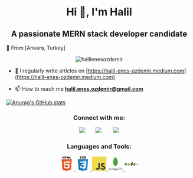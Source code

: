 <h1 align="center">Hi 👋, I'm Halil</h1>

<h2 align="center">A passionate MERN stack developer candidate</h3>

:round_pushpin: From [Ankara, Turkey]


<p align="center"> <img src="https://komarev.com/ghpvc/?username=halilenesozdemir&label=Profile%20views&color=0e75b6&style=flat" alt="halilenesozdemir" /> </p>

- 📝 I regularly write articles on [https://halil-enes-ozdemir.medium.com](https://halil-enes-ozdemir.medium.com)

- 📫 How to reach me **halil.enes.ozdemir@gmail.com**

[![Anurag's GitHub stats](https://github-readme-stats.vercel.app/api?username=halilenesozdemir)](https://github.com/anuraghazra/github-readme-stats)

<h3 align="center">Connect with me:</h3>
<p align="center">
  <a target="_blank"href="https://www.linkedin.com/in/elifpulukcu/"><img src="https://img.shields.io/badge/linkedin-%230077B5.svg?&style=for-the-badge&logo=linkedin&logoColor=white" /></a>&nbsp;&nbsp;&nbsp;&nbsp;&nbsp;&nbsp;
  <a target="_blank"href=https://www.kaggle.com/elifpulukcu0><img src="https://img.shields.io/badge/Kaggle-%231DA1F2.svg?&style=for-the-badge&logo=kaggle&logoColor=white" /></a>&nbsp;&nbsp;&nbsp;
  </a>&nbsp;&nbsp;&nbsp;&nbsp;<a target="_blank"href="https://medium.com/@elifpulukcu"><img src="https://img.shields.io/badge/Medium%20-%231572B6.svg?&style=for-the-badge&logo=medium&logoColor=black" /></a>
</p>

<h3 align="center">Languages and Tools:</h3>
<p align="center"></a> <a href="https://www.w3.org/html/" target="_blank" rel="noreferrer"> <img src="https://raw.githubusercontent.com/devicons/devicon/master/icons/html5/html5-original-wordmark.svg" alt="html5" width="40" height="40"/>
<a href="https://www.w3schools.com/css/" target="_blank" rel="noreferrer"> <img src="https://raw.githubusercontent.com/devicons/devicon/master/icons/css3/css3-original-wordmark.svg" alt="css3" width="40" height="40"/> </a> 
<a href="https://developer.mozilla.org/en-US/docs/Web/JavaScript" target="_blank" rel="noreferrer"> <img src="https://raw.githubusercontent.com/devicons/devicon/master/icons/javascript/javascript-original.svg" alt="javascript" width="40" height="40"/> </a> 
<a href="https://www.mongodb.com/" target="_blank" rel="noreferrer"> <img src="https://raw.githubusercontent.com/devicons/devicon/master/icons/mongodb/mongodb-original-wordmark.svg" alt="mongodb" width="40" height="40"/> </a> 
<a href="https://nodejs.org" target="_blank" rel="noreferrer"> <img src="https://raw.githubusercontent.com/devicons/devicon/master/icons/nodejs/nodejs-original-wordmark.svg" alt="nodejs" width="40" height="40"/> </a> </p>
